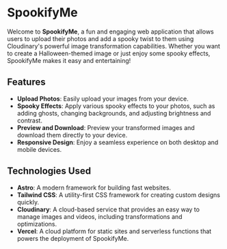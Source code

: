 # SpookifyMe

Welcome to **SpookifyMe**, a fun and engaging web application that allows users to upload their photos and add a spooky twist to them using Cloudinary's powerful image transformation capabilities. Whether you want to create a Halloween-themed image or just enjoy some spooky effects, SpookifyMe makes it easy and entertaining!

## Features

- **Upload Photos**: Easily upload your images from your device.
- **Spooky Effects**: Apply various spooky effects to your photos, such as adding ghosts, changing backgrounds, and adjusting brightness and contrast.
- **Preview and Download**: Preview your transformed images and download them directly to your device.
- **Responsive Design**: Enjoy a seamless experience on both desktop and mobile devices.

## Technologies Used

- **Astro**: A modern framework for building fast websites.
- **Tailwind CSS**: A utility-first CSS framework for creating custom designs quickly.
- **Cloudinary**: A cloud-based service that provides an easy way to manage images and videos, including transformations and optimizations.
- **Vercel**: A cloud platform for static sites and serverless functions that powers the deployment of SpookifyMe.
